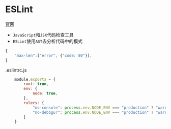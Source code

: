 # ESLint
[官网](https://eslint.bootcss.com/docs/user-guide/getting-started)
- `` JavaScript ``和`` JSX ``代码检查工具
- `` ESLint ``使用`` AST ``去分析代码中的模式
```javascript
{
    "max-len":["error", {"code: 80"}],
}
```
.eslintrc.js
```javascript
    module.exports = {
        root: true,
        env: {
            node: true,
        },
        rulers: {
            "no-console": process.env.NODE_ENV === "production" ? "warn" : "off",
            "no-debbgur": process.env.NODE_ENV === "production" ? "warn" : "off"
        }
    }
```
  
